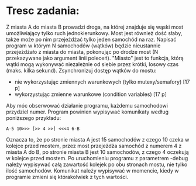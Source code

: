 # Tresc zadania:

Z miasta A do miasta B prowadzi droga, na której znajduje się wąski most umożliwiający
tylko ruch jednokierunkowy. Most jest również dość słaby, także może po nim przejeżdżać
tylko jeden samochód na raz. Napisać program w którym N samochodów (wątków) będzie
nieustannie przejeżdżało z miasta do miasta, pokonując po drodze most (N przekazywane
jako argument linii poleceń).  "Miasto" jest to funkcja, którą wątki mogą wykonywać
niezależnie od siebie przez krótki, losowy czas (maks. kilka sekund). Zsynchronizuj
dostęp wątków do mostu:
- nie wykorzystując zmiennych warunkowych (tylko mutexy/semafory) [17 p]
- wykorzystując zmienne warunkowe (condition variables) [17 p]

Aby móc obserwować działanie programu, każdemu samochodowi przydziel numer. 
Program powinien wypisywać komunikaty według poniższego przykładu:

`A-5 10>>> [>> 4 >>] <<<4 6-B`

Oznacza to, że po stronie miasta A jest 15 samochodów z czego 10 czeka w kolejce 
przed mostem, przez most przejeżdża samochód z numerem 4 z miasta A do B, po stronie 
miasta B jest 10 samochodów, z czego 4 oczekują w kolejce przed mostem. Po uruchomieniu 
programu z parametrem -debug należy wypisywać całą zawartość kolejek po obu stronach 
mostu, nie tylko ilość samochodów. Komunikat należy wypisywać w momencie, kiedy w 
programie zmieni się którakolwiek z tych wartości.